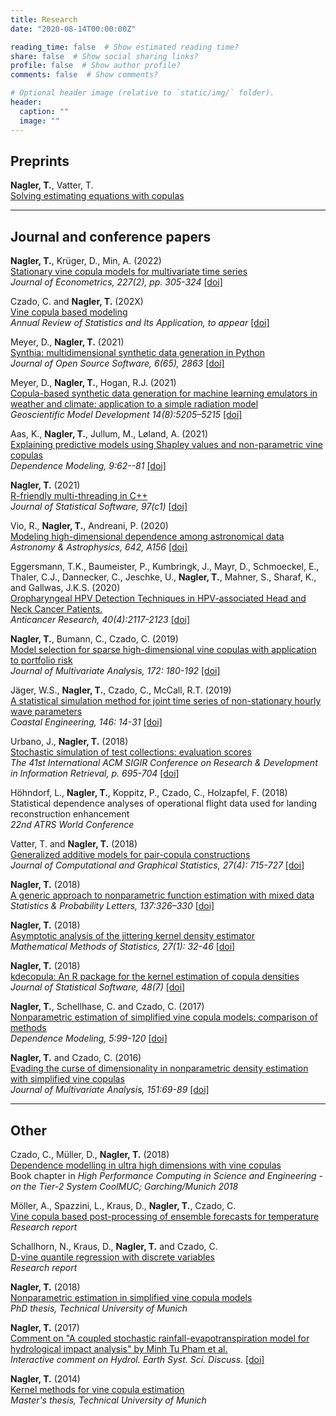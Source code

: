 ```yaml
---
title: Research
date: "2020-08-14T00:00:00Z"

reading_time: false  # Show estimated reading time?
share: false  # Show social sharing links?
profile: false  # Show author profile?
comments: false  # Show comments?

# Optional header image (relative to `static/img/` folder).
header:
  caption: ""
  image: ""
---
```




## Preprints



**Nagler, T.**, Vatter, T.  
[Solving estimating equations with copulas](http://arxiv.org/abs/1801.10576)  


----------

## Journal and conference papers

**Nagler, T.**, Krüger, D., Min, A. (2022)  
[Stationary vine copula models for multivariate time series](https://www.sciencedirect.com/science/article/pii/S0304407621003043)  
*Journal of Econometrics, 227(2), pp. 305-324* [[doi]](https://www.sciencedirect.com/science/article/pii/S0304407621003043)   

Czado, C. and **Nagler, T.** (202X)    
[Vine copula based modeling](../vine-arisa.pdf)   
*Annual Review of Statistics and Its Application, to appear* [[doi]](https://doi.org/10.1146/annurev-statistics-040220-101153)

Meyer, D., **Nagler, T.**  (2021)   
[Synthia: multidimensional synthetic data generation in Python](https://joss.theoj.org/papers/10.21105/joss.02863)  
*Journal of Open Source Software, 6(65), 2863* [[doi]](https://joss.theoj.org/papers/10.21105/joss.02863)

Meyer, D., **Nagler, T.**, Hogan, R.J.  (2021)   
[Copula-based synthetic data generation for machine learning emulators in weather and climate: application to a simple radiation model](https://arxiv.org/abs/2012.09037)  
*Geoscientific Model Development 14(8):5205–5215*  [[doi]](https://gmd.copernicus.org/articles/14/5205/2021/)   

Aas, K., **Nagler, T.**, Jullum, M., Løland, A.   (2021)  
[Explaining predictive models using Shapley values and non-parametric vine copulas](https://arxiv.org/abs/2102.06416)     
*Dependence Modeling, 9:62--81* [[doi]](https://doi.org/10.1515/demo-2021-0103)


**Nagler, T.**  (2021)  
[R-friendly multi-threading in C++](https://www.jstatsoft.org/article/view/v097c01)  
_Journal of Statistical Software, 97(c1)_  [[doi]](<https://www.jstatsoft.org/article/view/v097c01>)


Vio, R., **Nagler, T.**, Andreani, P. (2020)   
[Modeling high-dimensional dependence among astronomical data](https://www.aanda.org/articles/aa/abs/2020/10/aa38585-20/aa38585-20.html
)  
*Astronomy & Astrophysics, 642, A156* [[doi]](<https://www.aanda.org/articles/aa/abs/2020/10/aa38585-20/aa38585-20.html>)

Eggersmann, T.K., Baumeister, P., Kumbringk, J., Mayr, D., Schmoeckel, E., Thaler, C.J., Dannecker, C.,  Jeschke, U., **Nagler, T.**, Mahner, S., Sharaf, K., and Gallwas, J.K.S. (2020)  
[Oropharyngeal HPV Detection Techniques in HPV-associated Head and Neck Cancer Patients.](https://www.ncbi.nlm.nih.gov/pubmed/32234904?dopt=Abstract)  
*Anticancer Research, 40(4):2117-2123* [[doi]](<https://www.ncbi.nlm.nih.gov/pubmed/32234904?dopt=Abstract>)

**Nagler, T.**, Bumann, C., Czado, C. (2019)   
[Model selection for sparse high-dimensional vine copulas with application to
portfolio risk](https://arxiv.org/abs/1801.09739)  
*Journal of Multivariate Analysis, 172: 180-192* 
[[doi]](https://doi.org/10.1016/j.jmva.2019.03.004)

Jäger, W.S., **Nagler, T.**, Czado, C., McCall, R.T. (2019)  
[A statistical simulation method for joint time series of non-stationary hourly wave parameters](http://arxiv.org/abs/1810.12389)   
*Coastal Engineering, 146: 14-31* [[doi]](https://www.sciencedirect.com/science/article/pii/S0378383918301777)

Urbano, J., **Nagler, T.** (2018)  
[Stochastic simulation of test collections: evaluation scores](http://julian-urbano.info/files/publications/065-stochastic-simulation-test-collections-evaluation-scores.pdf)  
*The 41st International ACM SIGIR Conference on Research & Development in Information Retrieval, p. 695-704* 
[[doi]](https://dl.acm.org/citation.cfm?doid=3209978.3210043)

Höhndorf, L., **Nagler, T.**, Koppitz, P., Czado, C., Holzapfel, F. (2018)   
Statistical dependence analyses of operational flight data used for landing
reconstruction enhancement  
*22nd ATRS World Conference*

Vatter, T. and **Nagler, T.** (2018)  
[Generalized additive models for pair-copula constructions](https://arxiv.org/abs/1608.01593)   
*Journal of Computational and Graphical Statistics, 27(4): 715-727* [[doi]](https://www.tandfonline.com/doi/full/10.1080/10618600.2018.1451338)

**Nagler, T.** (2018)    
[A generic approach to nonparametric function estimation with mixed data](https://arxiv.org/abs/1704.07457)  
*Statistics & Probability Letters, 137:326–330* 
[[doi]](https://www.sciencedirect.com/science/article/pii/S0167715218300853)

**Nagler, T.** (2018)  
[Asymptotic analysis of the jittering kernel density estimator](https://arxiv.org/abs/1705.05431)   
*Mathematical Methods of Statistics, 27(1): 32-46* 
[[doi]](https://link.springer.com/article/10.3103/S1066530718010027)

**Nagler, T.** (2018)  
[kdecopula: An R package for the kernel estimation of copula densities](https://arxiv.org/abs/1603.04229)  
*Journal of Statistical Software, 48(7)* 
[[doi]](https://www.jstatsoft.org/article/view/v084i07)

**Nagler, T.**, Schellhase, C. and Czado, C. (2017)   
[Nonparametric estimation of simplified vine copula models: comparison of
methods](https://www.degruyter.com/document/doi/10.1515/demo-2017-0007/pdf)  
*Dependence Modeling, 5:99-120* 
[[doi]](https://www.degruyter.com/view/j/demo.2017.5.issue-1/demo-2017-0007/demo-2017-0007.xml)

**Nagler, T.** and Czado, C. (2016)  
[Evading the curse of dimensionality in nonparametric density estimation with
simplified vine copulas](https://arxiv.org/abs/1503.03305)  
*Journal of Multivariate Analysis, 151:69-89* 
[[doi]](http://www.sciencedirect.com/science/article/pii/S0047259X16300471)  


----------

## Other

Czado, C., Müller, D., **Nagler, T.** (2018)  
[Dependence modelling in ultra high dimensions with vine copulas](https://mediatum.ub.tum.de/doc/1439506/1439506.pdf)  
Book chapter in *High Performance Computing in Science and Engineering - on the Tier-2 System CoolMUC; Garching/Munich 2018*

Möller, A., Spazzini, L., Kraus, D., **Nagler, T.**, Czado, C.  
[Vine copula based post-processing of ensemble forecasts for temperature
](http://arxiv.org/abs/1811.02255)  
*Research report*

Schallhorn, N., Kraus, D., **Nagler, T.** and Czado, C.  
[D-vine quantile regression with discrete variables](http://arxiv.org/abs/1705.08310)  
*Research report*


**Nagler, T.** (2018)  
[Nonparametric estimation in simplified vine copula models](http://mediatum.ub.tum.de/node?id=1447138)  
*PhD thesis, Technical University of Munich* 

**Nagler, T.** (2017)  
[Comment on "A coupled stochastic rainfall-evapotranspiration model for
hydrological impact analysis" by Minh Tu Pham et al.](http://www.hydrol-earth-syst-sci-discuss.net/hess-2017-161/hess-2017-161-RC1-supplement.pdf)  
*Interactive comment on Hydrol. Earth Syst. Sci. Discuss.* 
[[doi]](http://www.hydrol-earth-syst-sci-discuss.net/hess-2017-161/hess-2017-161-RC1.pdf)


**Nagler, T.** (2014)  
[Kernel methods for vine copula estimation](https://mediatum.ub.tum.de/node?id=1231221)  
*Master's thesis, Technical University of Munich*
